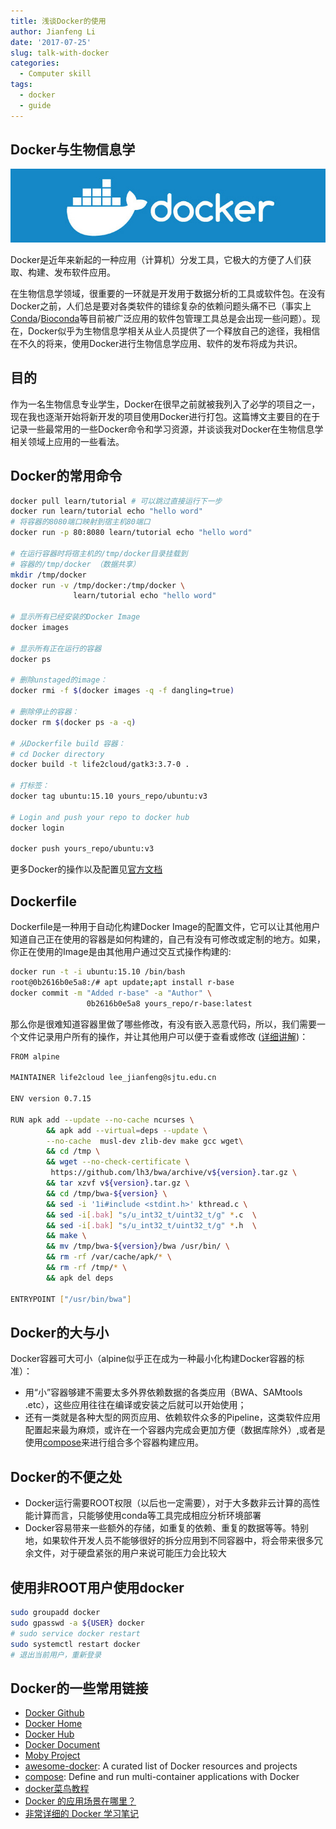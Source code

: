 ```yaml
---
title: 浅谈Docker的使用
author: Jianfeng Li
date: '2017-07-25'
slug: talk-with-docker
categories:
  - Computer skill
tags:
  - docker
  - guide
---
```



## Docker与生物信息学

<div align=center>
<img src= https://github.com/Miachol/Writing-material/raw/master/blog/images/2017-07-25-talk-with-docker/docker.jpg>
</div>

Docker是近年来新起的一种应用（计算机）分发工具，它极大的方便了人们获取、构建、发布软件应用。

在生物信息学领域，很重要的一环就是开发用于数据分析的工具或软件包。在没有Docker之前，人们总是要对各类软件的错综复杂的依赖问题头痛不已（事实上[Conda](https://conda.io/docs/intro.html)/[Bioconda](http://bioconda.github.io/)等目前被广泛应用的软件包管理工具总是会出现一些问题）。现在，Docker似乎为生物信息学相关从业人员提供了一个释放自己的途径，我相信在不久的将来，使用Docker进行生物信息学应用、软件的发布将成为共识。

## 目的

作为一名生物信息专业学生，Docker在很早之前就被我列入了必学的项目之一，现在我也逐渐开始将新开发的项目使用Docker进行打包。这篇博文主要目的在于记录一些最常用的一些Docker命令和学习资源，并谈谈我对Docker在生物信息学相关领域上应用的一些看法。

## Docker的常用命令

```bash
docker pull learn/tutorial # 可以跳过直接运行下一步
docker run learn/tutorial echo "hello word"
# 将容器的8080端口映射到宿主机80端口
docker run -p 80:8080 learn/tutorial echo "hello word"

# 在运行容器时将宿主机的/tmp/docker目录挂载到
# 容器的/tmp/docker （数据共享）
mkdir /tmp/docker
docker run -v /tmp/docker:/tmp/docker \
              learn/tutorial echo "hello word"

# 显示所有已经安装的Docker Image
docker images

# 显示所有正在运行的容器
docker ps

# 删除unstaged的image：
docker rmi -f $(docker images -q -f dangling=true)

# 删除停止的容器：
docker rm $(docker ps -a -q)

# 从Dockerfile build 容器：
# cd Docker directory
docker build -t life2cloud/gatk3:3.7-0 .

# 打标签：
docker tag ubuntu:15.10 yours_repo/ubuntu:v3

# Login and push your repo to docker hub
docker login

docker push yours_repo/ubuntu:v3
```
更多Docker的操作以及配置见[官方文档](https://docs.docker.com/engine/userguide/)
## Dockerfile

Dockerfile是一种用于自动化构建Docker Image的配置文件，它可以让其他用户知道自己正在使用的容器是如何构建的，自己有没有可修改或定制的地方。如果，你正在使用的Image是由其他用户通过交互式操作构建的:

```bash
docker run -t -i ubuntu:15.10 /bin/bash
root@0b2616b0e5a8:/# apt update;apt install r-base
docker commit -m "Added r-base" -a "Author" \
                 0b2616b0e5a8 yours_repo/r-base:latest
```

那么你是很难知道容器里做了哪些修改，有没有嵌入恶意代码，所以，我们需要一个文件记录用户所有的操作，并让其他用户可以便于查看或修改 ([详细讲解](https://docs.docker.com/engine/reference/builder/))：

```bash
FROM alpine

MAINTAINER life2cloud lee_jianfeng@sjtu.edu.cn

ENV version 0.7.15

RUN apk add --update --no-cache ncurses \
        && apk add --virtual=deps --update \
        --no-cache  musl-dev zlib-dev make gcc wget\
        && cd /tmp \
        && wget --no-check-certificate \
         https://github.com/lh3/bwa/archive/v${version}.tar.gz \
        && tar xzvf v${version}.tar.gz \
        && cd /tmp/bwa-${version} \
        && sed -i '1i#include <stdint.h>' kthread.c \
        && sed -i[.bak] "s/u_int32_t/uint32_t/g" *.c  \
        && sed -i[.bak] "s/u_int32_t/uint32_t/g" *.h  \
        && make \
        && mv /tmp/bwa-${version}/bwa /usr/bin/ \
        && rm -rf /var/cache/apk/* \
        && rm -rf /tmp/* \
        && apk del deps

ENTRYPOINT ["/usr/bin/bwa"]

```

## Docker的大与小

Docker容器可大可小（alpine似乎正在成为一种最小化构建Docker容器的标准）：

- 用“小”容器够建不需要太多外界依赖数据的各类应用（BWA、SAMtools .etc），这些应用往往在编译或安装之后就可以开始使用；
- 还有一类就是各种大型的网页应用、依赖软件众多的Pipeline，这类软件应用配置起来最为麻烦，或许在一个容器内完成会更加方便（数据库除外）,或者是使用[compose](https://github.com/docker/compose)来进行组合多个容器构建应用。

## Docker的不便之处

- Docker运行需要ROOT权限（以后也一定需要），对于大多数非云计算的高性能计算而言，只能够使用conda等工具完成相应分析环境部署
- Docker容易带来一些额外的存储，如重复的依赖、重复的数据等等。特别地，如果软件开发人员不能够很好的拆分应用到不同容器中，将会带来很多冗余文件，对于硬盘紧张的用户来说可能压力会比较大

## 使用非ROOT用户使用docker

```bash
sudo groupadd docker
sudo gpasswd -a ${USER} docker
# sudo service docker restart
sudo systemctl restart docker
# 退出当前用户，重新登录
```

## Docker的一些常用链接
- [Docker Github](https://github.com/docker)
- [Docker Home](https://www.docker.com/)
- [Docker Hub](https://hub.docker.com/)
- [Docker Document](https://docs.docker.com/)
- [Moby Project](https://mobyproject.org/)
- [awesome-docker](https://github.com/veggiemonk/awesome-docker): A curated list of Docker resources and projects
- [compose](https://github.com/docker/compose): Define and run multi-container applications with Docker
- [docker菜鸟教程](http://www.runoob.com/docker/docker-tutorial.html)
- [Docker 的应用场景在哪里？](https://www.zhihu.com/question/22969309)
- [非常详细的 Docker 学习笔记](http://blog.csdn.net/zjin_hua/article/details/52041757)
